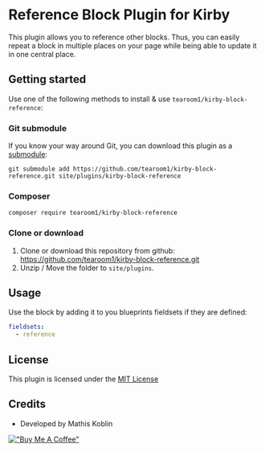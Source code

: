 # Reference Block Plugin for Kirby

This plugin allows you to reference other blocks.
Thus, you can easily repeat a block in multiple places on your
page while being able to update it in one central place.

## Getting started

Use one of the following methods to install & use `tearoom1/kirby-block-reference`:


### Git submodule

If you know your way around Git, you can download this plugin as a [submodule](https://github.com/blog/2104-working-with-submodules):

```text
git submodule add https://github.com/tearoom1/kirby-block-reference.git site/plugins/kirby-block-reference
```


### Composer

```text
composer require tearoom1/kirby-block-reference
```


### Clone or download

1. Clone or download this repository from github: https://github.com/tearoom1/kirby-block-reference.git
2. Unzip / Move the folder to `site/plugins`.

## Usage

Use the block by adding it to you blueprints fieldsets if they are defined:

```yaml
fieldsets:
  - reference
```

## License

This plugin is licensed under the [MIT License](LICENSE)

## Credits

- Developed by Mathis Koblin

[!["Buy Me A Coffee"](https://www.buymeacoffee.com/assets/img/custom_images/orange_img.png)](https://coff.ee/tearoom1)
